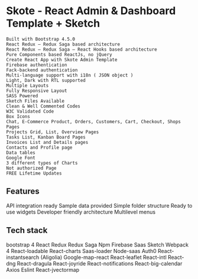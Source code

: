 # Skote - React Admin & Dashboard Template + Sketch 

    Built with Bootstrap 4.5.0
    React Redux – Redux Saga based architecture
    React Redux – Redux Saga – React Hooks based architecture
    Pure Components based ReactJs, no jQuery
    Create React App with Skote Admin Template
    Firebase authentication
    Fack-backend authentication
    Multi-language support with i18n ( JSON object )
    Light, Dark with RTL supported
    Multiple Layouts
    Fully Responsive Layout
    SASS Powered
    Sketch Files Available
    Clean & Well Commented Codes
    W3C Validated Code
    Box Icons
    Chat, E-Commerce Product, Orders, Customers, Cart, Checkout, Shops Pages
    Projects Grid, List, Overview Pages
    Tasks List, Kanban Board Pages
    Invoices List and Details pages
    Contacts and Profile page
    Data tables
    Google Font
    3 different types of Charts
    Not authorized Page
    FREE Lifetime Updates

## Features

API integration ready
Sample data provided
Simple folder structure
Ready to use widgets
Developer friendly architecture
Multilevel menus

## Tech stack

bootstrap 4
React
Redux
Redux Saga
Npm
Firebase
Saas
Sketch
Webpack 4
React-loadable
React-charts
Saas-loader
Node-saas
Auth0
React-instantsearch (Aligolia)
Google-map-react
React-leaflet
React-intl
React-dng
React-dragula
React-joyride
React-notifications
React-big-calendar
Axios
Eslint
React-jvectormap
